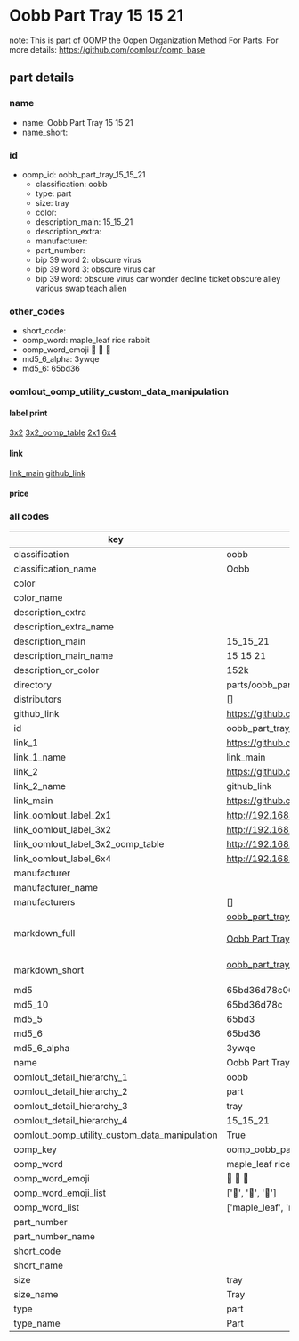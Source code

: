 # Oobb Part Tray 15 15 21  

note: This is part of OOMP the Oopen Organization Method For Parts. For more details: https://github.com/oomlout/oomp_base

##  part details





### name
* name: Oobb Part Tray 15 15 21
* name_short: 
### id
* oomp_id: oobb_part_tray_15_15_21
  * classification: oobb
  * type: part
  * size: tray
  * color: 
  * description_main: 15_15_21
  * description_extra: 
  * manufacturer: 
  * part_number: 
  * bip 39 word 2: obscure virus
  * bip 39 word 3: obscure virus car
  * bip 39 word: obscure virus car wonder decline ticket obscure alley various swap teach alien

### other_codes
* short_code: 
* oomp_word: maple_leaf rice rabbit
* oomp_word_emoji :maple_leaf: :rice: :rabbit:
* md5_6_alpha: 3ywqe
* md5_6: 65bd36






### oomlout_oomp_utility_custom_data_manipulation
#### label print
[3x2](http://192.168.1.245:1112/?label=oomp%203ywqe)
[3x2_oomp_table](http://192.168.1.107:1112/?label=oomp%203ywqe)
[2x1](http://192.168.1.242:1112/?label=oomp%203ywqe)
[6x4](http://192.168.1.55:1112/?label=oomp%203ywqe)    

#### link

[link_main](https://github.com/oomlout/oomlout_oomp_current_version_messy/tree/main/parts/oobb_part_tray_15_15_21) [github_link](https://github.com/oomlout/oomlout_oomp_part_src/tree/main/parts/oobb_part_tray_15_15_21)                             

#### price







### all codes 
| key | value |  
| --- | --- |  
| classification | oobb |  
| classification_name | Oobb |  
| color |  |  
| color_name |  |  
| description_extra |  |  
| description_extra_name |  |  
| description_main | 15_15_21 |  
| description_main_name | 15 15 21 |  
| description_or_color | 152k |  
| directory | parts/oobb_part_tray_15_15_21 |  
| distributors | [] |  
| github_link | https://github.com/oomlout/oomlout_oomp_part_src/tree/main/parts/oobb_part_tray_15_15_21 |  
| id | oobb_part_tray_15_15_21 |  
| link_1 | https://github.com/oomlout/oomlout_oomp_current_version_messy/tree/main/parts/oobb_part_tray_15_15_21 |  
| link_1_name | link_main |  
| link_2 | https://github.com/oomlout/oomlout_oomp_part_src/tree/main/parts/oobb_part_tray_15_15_21 |  
| link_2_name | github_link |  
| link_main | https://github.com/oomlout/oomlout_oomp_current_version_messy/tree/main/parts/oobb_part_tray_15_15_21 |  
| link_oomlout_label_2x1 | http://192.168.1.242:1112/?label=oomp%203ywqe |  
| link_oomlout_label_3x2 | http://192.168.1.245:1112/?label=oomp%203ywqe |  
| link_oomlout_label_3x2_oomp_table | http://192.168.1.107:1112/?label=oomp%203ywqe |  
| link_oomlout_label_6x4 | http://192.168.1.55:1112/?label=oomp%203ywqe |  
| manufacturer |  |  
| manufacturer_name |  |  
| manufacturers | [] |  
| markdown_full | [oobb_part_tray_15_15_21](https://github.com/oomlout/oomlout_oomp_current_version_messy/tree/main/parts/oobb_part_tray_15_15_21)<br>[](https://github.com/oomlout/oomlout_oomp_current_version_messy/tree/main/parts/oobb_part_tray_15_15_21)<br>[Oobb Part Tray 15 15 21](https://github.com/oomlout/oomlout_oomp_current_version_messy/tree/main/parts/oobb_part_tray_15_15_21)<br><br> |  
| markdown_short | [oobb_part_tray_15_15_21](https://github.com/oomlout/oomlout_oomp_current_version_messy/tree/main/parts/oobb_part_tray_15_15_21)<br><br> |  
| md5 | 65bd36d78c06930b869c7fd044bd24c2 |  
| md5_10 | 65bd36d78c |  
| md5_5 | 65bd3 |  
| md5_6 | 65bd36 |  
| md5_6_alpha | 3ywqe |  
| name | Oobb Part Tray 15 15 21 |  
| oomlout_detail_hierarchy_1 | oobb |  
| oomlout_detail_hierarchy_2 | part |  
| oomlout_detail_hierarchy_3 | tray |  
| oomlout_detail_hierarchy_4 | 15_15_21 |  
| oomlout_oomp_utility_custom_data_manipulation | True |  
| oomp_key | oomp_oobb_part_tray_15_15_21 |  
| oomp_word | maple_leaf rice rabbit |  
| oomp_word_emoji | :maple_leaf: :rice: :rabbit: |  
| oomp_word_emoji_list | [':maple_leaf:', ':rice:', ':rabbit:'] |  
| oomp_word_list | ['maple_leaf', 'rice', 'rabbit'] |  
| part_number |  |  
| part_number_name |  |  
| short_code |  |  
| short_name |  |  
| size | tray |  
| size_name | Tray |  
| type | part |  
| type_name | Part |  
